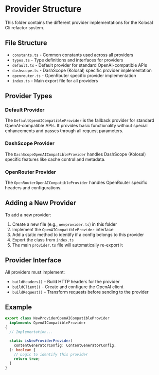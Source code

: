 # Provider Structure

This folder contains the different provider implementations for the Kolosal Cli refactor system.

## File Structure

- `constants.ts` - Common constants used across all providers
- `types.ts` - Type definitions and interfaces for providers
- `default.ts` - Default provider for standard OpenAI-compatible APIs
- `dashscope.ts` - DashScope (Kolosal) specific provider implementation
- `openrouter.ts` - OpenRouter specific provider implementation
- `index.ts` - Main export file for all providers

## Provider Types

### Default Provider

The `DefaultOpenAICompatibleProvider` is the fallback provider for standard OpenAI-compatible APIs. It provides basic functionality without special enhancements and passes through all request parameters.

### DashScope Provider

The `DashScopeOpenAICompatibleProvider` handles DashScope (Kolosal) specific features like cache control and metadata.

### OpenRouter Provider

The `OpenRouterOpenAICompatibleProvider` handles OpenRouter specific headers and configurations.

## Adding a New Provider

To add a new provider:

1. Create a new file (e.g., `newprovider.ts`) in this folder
2. Implement the `OpenAICompatibleProvider` interface
3. Add a static method to identify if a config belongs to this provider
4. Export the class from `index.ts`
5. The main `provider.ts` file will automatically re-export it

## Provider Interface

All providers must implement:

- `buildHeaders()` - Build HTTP headers for the provider
- `buildClient()` - Create and configure the OpenAI client
- `buildRequest()` - Transform requests before sending to the provider

## Example

```typescript
export class NewProviderOpenAICompatibleProvider
  implements OpenAICompatibleProvider
{
  // Implementation...

  static isNewProviderProvider(
    contentGeneratorConfig: ContentGeneratorConfig,
  ): boolean {
    // Logic to identify this provider
    return true;
  }
}
```
